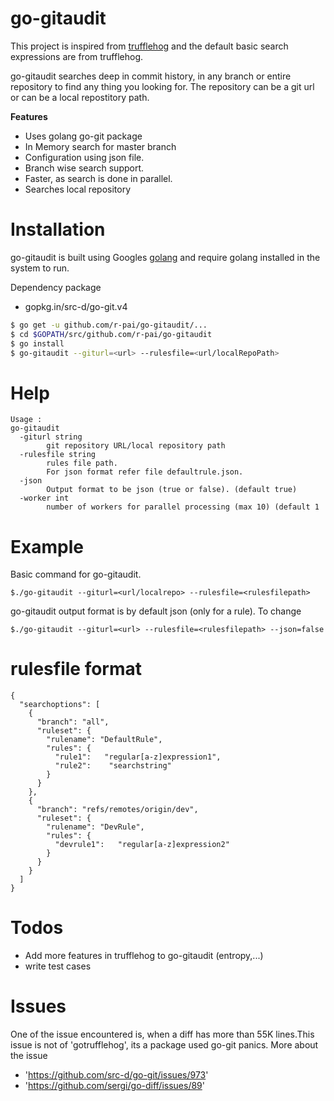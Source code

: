 # go-gitaudit
  This project is inspired from [trufflehog](https://github.com/dxa4481/truffleHog) and the default basic search expressions are from trufflehog. 
  
  go-gitaudit searches deep in commit history, in any branch or entire repository to find any thing you looking for.
  The repository can be a git url or can be a local repostitory path.
 
  **Features**
  - Uses golang go-git package
  - In Memory search for master branch
  - Configuration using json file.
  - Branch wise search support.
  - Faster, as search is done in parallel.
  - Searches local repository

 
# Installation
  go-gitaudit is built using Googles [golang](https://golang.org) and require golang installed in the system to run.
  
  Dependency package
  - gopkg.in/src-d/go-git.v4
  
```sh
$ go get -u github.com/r-pai/go-gitaudit/...
$ cd $GOPATH/src/github.com/r-pai/go-gitaudit
$ go install
$ go-gitaudit --giturl=<url> --rulesfile=<url/localRepoPath>
```
# Help 
```
Usage : 
go-gitaudit 
  -giturl string
    	git repository URL/local repository path
  -rulesfile string
    	rules file path. 
    	For json format refer file defaultrule.json.
  -json
    	Output format to be json (true or false). (default true)
  -worker int
    	number of workers for parallel processing (max 10) (default 1
```

# Example

Basic command for go-gitaudit. 

```
$./go-gitaudit --giturl=<url/localrepo> --rulesfile=<rulesfilepath>
```


go-gitaudit output format is by default json (only for a rule). To change 
```
$./go-gitaudit --giturl=<url> --rulesfile=<rulesfilepath> --json=false
```

# rulesfile format

```
{
  "searchoptions": [
    {
      "branch": "all",
      "ruleset": {
        "rulename": "DefaultRule",
        "rules": {
          "rule1":   "regular[a-z]expression1",
          "rule2":    "searchstring"
        }
      }
    },
    {
      "branch": "refs/remotes/origin/dev",
      "ruleset": {
        "rulename": "DevRule",
        "rules": {
          "devrule1":   "regular[a-z]expression2"
        }
      }
    }
  ]
}
```


# Todos
  - Add more features in trufflehog to go-gitaudit (entropy,...)
  - write test cases

# Issues
  One of the issue encountered is, when a diff has more than 55K lines.This issue is not of 'gotrufflehog', its a package used go-git panics.
  More about the issue 
  - 'https://github.com/src-d/go-git/issues/973'
  - 'https://github.com/sergi/go-diff/issues/89' 
  